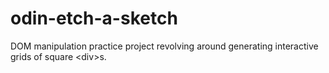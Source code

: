 # odin-etch-a-sketch
DOM manipulation practice project revolving around generating interactive grids of square &lt;div>s.
